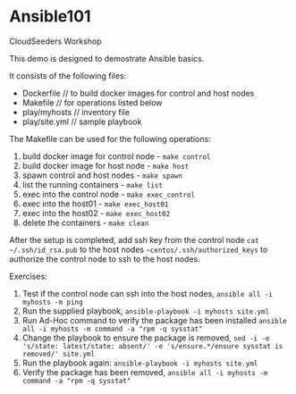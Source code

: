 # Ansible101
CloudSeeders Workshop

This demo is designed to demostrate Ansible basics.

It consists of the following files:

  - Dockerfile    // to build docker images for control and host nodes
  - Makefile      // for operations listed below
  - play/myhosts  // inventory file
  - play/site.yml // sample playbook
   

The Makefile can be used for the following operations:

  1. build docker image for control node - `make control` 
  2. build docker image for host node - `make host`
  3. spawn control and host nodes - `make spawn`
  4. list the running containers - `make list`
  5. exec into the control node - `make exec_control`
  6. exec into the host01 - `make exec_host01`
  7. exec into the host02 - `make exec_host02`
  8. delete the containers - `make clean`
  
After the setup is completed, 
  add ssh key from the control node `cat ~/.ssh/id_rsa.pub` to the host nodes `~centos/.ssh/authorized_keys` 
  to authorize the control node to ssh to the host nodes.

Exercises:

  1. Test if the control node can ssh into the host nodes, 
                        `ansible all -i myhosts -m ping`
  2. Run the supplied playbook, 
                        `ansible-playbook -i myhosts site.yml`
  3. Run Ad-Hoc command to verify the package has been installed 
                        `ansible all -i myhosts -m command -a "rpm -q sysstat"`
  4. Change the playbook to ensure the package is removed, 
                        `sed -i -e 's/state: latest/state: absent/' -e 's/ensure.*/ensure sysstat is removed/' site.yml`
  5. Run the playbook again: 
                        `ansible-playbook -i myhosts site.yml`
  6. Verify the package has been removed, 
                        `ansible all -i myhosts -m command -a "rpm -q sysstat"`

